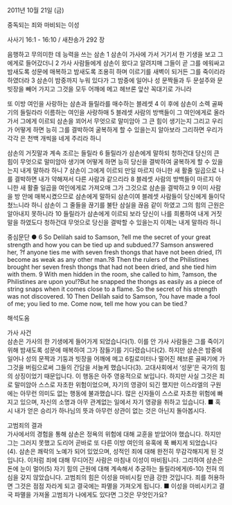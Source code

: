 2011년 10월 21일 (금)

중독되는 죄와 마비되는 이성



사사기 16:1 - 16:10 / 새찬송가 292 장


음행하고 무의미한 데 능력을 쓰는 삼손
1 삼손이 가사에 가서 거기서 한 기생을 보고 그에게로 들어갔더니 2 가사 사람들에게 삼손이 왔다고 알려지매 그들이 곧 그를 에워싸고 밤새도록 성문에 매복하고 밤새도록 조용히 하며 이르기를 새벽이 되거든 그를 죽이리라 하였더라 3 삼손이 밤중까지 누워 있다가 그 밤중에 일어나 성 문짝들과 두 문설주와 문빗장을 빼어 가지고 그것을 모두 어깨에 메고 헤브론 앞산 꼭대기로 가니라

또 이방 여인을 사랑하는 삼손과 들릴라를 매수하는 블레셋
4 이 후에 삼손이 소렉 골짜기의 들릴라라 이름하는 여인을 사랑하매 5 블레셋 사람의 방백들이 그 여인에게로 올라가서 그에게 이르되 삼손을 꾀어서 무엇으로 말미암아 그 큰 힘이 생기는지 그리고 우리가 어떻게 하면 능히 그를 결박하여 굴복하게 할 수 있을는지 알아보라 그리하면 우리가 각각 은 천백 개씩을 네게 주리라 하니

삼손의 거짓말과 계속 조르는 들릴라
6 들릴라가 삼손에게 말하되 청하건대 당신의 큰 힘이 무엇으로 말미암아 생기며 어떻게 하면 능히 당신을 결박하여 굴복하게 할 수 있을는지 내게 말하라 하니 7 삼손이 그에게 이르되 만일 마르지 아니한 새 활줄 일곱으로 나를 결박하면 내가 약해져서 다른 사람과 같으리라 8 블레셋 사람의 방백들이 마르지 아니한 새 활줄 일곱을 여인에게로 가져오매 그가 그것으로 삼손을 결박하고 9 이미 사람을 방 안에 매복시켰으므로 삼손에게 말하되 삼손이여 블레셋 사람들이 당신에게 들이닥쳤느니라 하니 삼손이 그 줄들을 끊기를 불탄 삼실을 끊음 같이 하였고 그의 힘의 근원은 알아내지 못하니라 10 들릴라가 삼손에게 이르되 보라 당신이 나를 희롱하여 내게 거짓말을 하였도다 청하건대 무엇으로 당신을 결박할 수 있을는지 이제는 내게 말하라 하니

중심문단 ● 6 So Delilah said to Samson, ?ell me the secret of your great strength and how you can be tied up and subdued.?7 Samson answered her, ?f anyone ties me with seven fresh thongs that have not been dried, I?l become as weak as any other man.?8 Then the rulers of the Philistines brought her seven fresh thongs that had not been dried, and she tied him with them. 9 With men hidden in the room, she called to him, ?amson, the Philistines are upon you!?But he snapped the thongs as easily as a piece of string snaps when it comes close to a flame. So the secret of his strength was not discovered. 10 Then Delilah said to Samson, ?ou have made a fool of me; you lied to me. Come now, tell me how you can be tied.?

해석도움





가사 사건  
삼손은 가사의 한 기생에게 들어가게 되었습니다(1). 이를 안 가사 사람들은 그를 죽이기 위해 밤새도록 성문에 매복하여 그가 잠들기를 기다렸습니다(2). 하지만 삼손은 밤중에 일어나 성의 문짝과 기둥과 빗장을 어깨에 메고 6킬로미터나 떨어진 헤브론 골짜기에 가 그것을 버림으로써 그들의 간담을 서늘케 했습니다(3). 고대사회에서 ‘성문’은 국가의 힘의 상징이었기 때문입니다. 이 행동은 아주 영웅적으로 보입니다. 하지만 사실 그것은 죄로 말미암아 스스로 자초한 위험이었으며, 자기의 영광이 되긴 했지만 이스라엘의 구원에는 아무런 의미도 없는 행동에 불과했습니다. 많은 신자들이 스스로 자초한 위험에 빠지고 있으며, 자신의 소명과 아무 관계없는 일에서 자기 영광을 취하고 있습니다.
■ 혹시 내가 얻은 승리가 하나님의 뜻과 아무런 상관이 없는 것은 아닌지 돌아봅시다.

고범죄의 결과  
가사에서의 경험을 통해 삼손은 정욕의 위험에 대해 교훈을 받았어야 했습니다. 하지만 그는 그러지 못했고 도리어 곧바로 또 다른 이방 여인의 유혹에 푹 빠지게 되었습니다(4). 삼손은 쾌락의 노예가 되어 있었으며, 성적인 죄에 대해 완전히 무감각해지게 된 것입니다. 이처럼 죄에 대해 무디어진 사람은 마침내 이성이 마비됩니다. 그리하여 삼손은 돈에 눈이 멀어(5) 자기 힘의 근원에 대해 계속해서 추궁하는 들릴라에게(6-10) 전혀 의심을 갖지 않았습니다. 고범죄의 힘은 이성을 마비시킬 만큼 강한 것입니다. 죄를 허용하면 그것은 점점 자라게 되고 결국에는 파멸을 가져오게 됩니다.
■ 이성을 마비시키고 결국 파멸을 가져올 고범죄가 나에게도 있다면 그것은 무엇인가요?